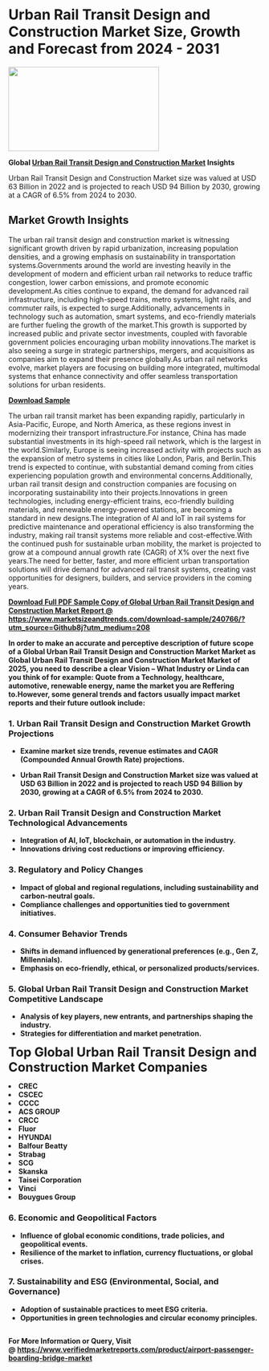 <H1>Urban Rail Transit Design and Construction Market Size, Growth and Forecast from 2024 - 2031</H1><img class="aligncenter size-medium wp-image-584254" src="https://thirdeyenews.in/wp-content/uploads/2024/09/Global-Market-Research-300x168.jpeg" alt="" width="300" height="168" /><p><strong>Global&nbsp;<a href="https://www.marketsizeandtrends.com/download-sample/240766/?utm_source=Github8j?utm_medium=208">Urban Rail Transit Design and Construction Market</a> Insights</strong></p><p>Urban Rail Transit Design and Construction Market size was valued at USD 63 Billion in 2022 and is projected to reach USD 94 Billion by 2030, growing at a CAGR of 6.5% from 2024 to 2030.</p><p><h2>Market Growth Insights</h2> <p>The urban rail transit design and construction market is witnessing significant growth driven by rapid urbanization, increasing population densities, and a growing emphasis on sustainability in transportation systems.Governments around the world are investing heavily in the development of modern and efficient urban rail networks to reduce traffic congestion, lower carbon emissions, and promote economic development.As cities continue to expand, the demand for advanced rail infrastructure, including high-speed trains, metro systems, light rails, and commuter rails, is expected to surge.Additionally, advancements in technology such as automation, smart systems, and eco-friendly materials are further fueling the growth of the market.This growth is supported by increased public and private sector investments, coupled with favorable government policies encouraging urban mobility innovations.The market is also seeing a surge in strategic partnerships, mergers, and acquisitions as companies aim to expand their presence globally.As urban rail networks evolve, market players are focusing on building more integrated, multimodal systems that enhance connectivity and offer seamless transportation solutions for urban residents.</p> <p><strong><a href="https://example.com/sample-download-link">Download Sample</a></strong></p> <p>The urban rail transit market has been expanding rapidly, particularly in Asia-Pacific, Europe, and North America, as these regions invest in modernizing their transport infrastructure.For instance, China has made substantial investments in its high-speed rail network, which is the largest in the world.Similarly, Europe is seeing increased activity with projects such as the expansion of metro systems in cities like London, Paris, and Berlin.This trend is expected to continue, with substantial demand coming from cities experiencing population growth and environmental concerns.Additionally, urban rail transit design and construction companies are focusing on incorporating sustainability into their projects.Innovations in green technologies, including energy-efficient trains, eco-friendly building materials, and renewable energy-powered stations, are becoming a standard in new designs.The integration of AI and IoT in rail systems for predictive maintenance and operational efficiency is also transforming the industry, making rail transit systems more reliable and cost-effective.With the continued push for sustainable urban mobility, the market is projected to grow at a compound annual growth rate (CAGR) of X% over the next five years.The need for better, faster, and more efficient urban transportation solutions will drive demand for advanced rail transit systems, creating vast opportunities for designers, builders, and service providers in the coming years.</p> <p><strong><a href="https://example.com/more-insights"></p><p><span class=""><strong>Download Full PDF Sample Copy of Global Urban Rail Transit Design and Construction Market Report</strong> @ <a href="https://www.marketsizeandtrends.com/download-sample/240766/?utm_source=Github8j?utm_medium=208" target="_blank">https://www.marketsizeandtrends.com/download-sample/240766/?utm_source=Github8j?utm_medium=208</a></span></p><p>In order to make an accurate and perceptive description of future scope of a Global&nbsp;Urban Rail Transit Design and Construction Market Market as Global&nbsp;Urban Rail Transit Design and Construction Market Market of 2025, you need to describe a clear Vision &ndash; What Industry or Linda can you think of for example: Quote from a Technology, healthcare, automotive, renewable energy, name the market you are Reffering to.However, some general trends and factors usually impact market reports and their future outlook include:</p><h3>1.&nbsp;<strong>Urban Rail Transit Design and Construction Market Growth Projections</strong></h3><ul><li>Examine market size trends, revenue estimates and CAGR (Compounded Annual Growth Rate) projections.</li><li><p>Urban Rail Transit Design and Construction Market size was valued at USD 63 Billion in 2022 and is projected to reach USD 94 Billion by 2030, growing at a CAGR of 6.5% from 2024 to 2030.</p></li></ul><h3>2.&nbsp;<strong>Urban Rail Transit Design and Construction Market Technological Advancements</strong></h3><ul><li>Integration of AI, IoT, blockchain, or automation in the industry.</li><li>Innovations driving cost reductions or improving efficiency.</li></ul><h3>3.&nbsp;<strong>Regulatory and Policy Changes</strong></h3><ul><li>Impact of global and regional regulations, including sustainability and carbon-neutral goals.</li><li>Compliance challenges and opportunities tied to government initiatives.</li></ul><h3>4.&nbsp;<strong>Consumer Behavior Trends</strong></h3><ul><li>Shifts in demand influenced by generational preferences (e.g., Gen Z, Millennials).</li><li>Emphasis on eco-friendly, ethical, or personalized products/services.</li></ul><h3>5.&nbsp;<strong>Global Urban Rail Transit Design and Construction Market Competitive Landscape</strong></h3><ul><li>Analysis of key players, new entrants, and partnerships shaping the industry.</li><li>Strategies for differentiation and market penetration.</li></ul><p data-pm-slice="1 1 []"><span style="color: inherit; font-family: inherit; font-size: 25px;">Top Global Urban Rail Transit Design and Construction Market Companies</span></p><div class="" data-test-id=""><p><li>CREC</li><li> CSCEC</li><li> CCCC</li><li> ACS GROUP</li><li> CRCC</li><li> Fluor</li><li> HYUNDAI</li><li> Balfour Beatty</li><li> Strabag</li><li> SCG</li><li> Skanska</li><li> Taisei Corporation</li><li> Vinci</li><li> Bouygues Group</li></p></div><h3>6.&nbsp;<strong>Economic and Geopolitical Factors</strong></h3><ul><li>Influence of global economic conditions, trade policies, and geopolitical events.</li><li>Resilience of the market to inflation, currency fluctuations, or global crises.</li></ul><h3>7.&nbsp;<strong>Sustainability and ESG (Environmental, Social, and Governance)</strong></h3><ul><li>Adoption of sustainable practices to meet ESG criteria.</li><li>Opportunities in green technologies and circular economy principles.</li></ul><h2><strong style="font-size: 14px;">For More Information or Query, Visit @&nbsp;</strong><a style="background-color: #ffffff; font-size: 14px;" href="https://www.marketsizeandtrends.com/report/urban-rail-transit-design-and-construction-market/" target="_blank">https://www.verifiedmarketreports.com/product/airport-passenger-boarding-bridge-market</a></h2>